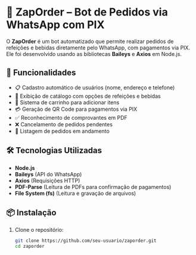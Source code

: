 # 🤖 ZapOrder – Bot de Pedidos via WhatsApp com PIX

O **ZapOrder** é um bot automatizado que permite realizar pedidos de refeições e bebidas diretamente pelo WhatsApp, com pagamentos via PIX. Ele foi desenvolvido usando as bibliotecas **Baileys** e **Axios** em Node.js.

## 🚀 Funcionalidades
- 📋 Cadastro automático de usuários (nome, endereço e telefone)
- 🍔 Exibição de catálogo com opções de refeições e bebidas
- 🛒 Sistema de carrinho para adicionar itens
- 💳 Geração de QR Code para pagamentos via PIX
- ✅ Reconhecimento de comprovantes em PDF
- ❌ Cancelamento de pedidos pendentes
- 📄 Listagem de pedidos em andamento

## 🛠 Tecnologias Utilizadas
- **Node.js**
- **Baileys** (API do WhatsApp)
- **Axios** (Requisições HTTP)
- **PDF-Parse** (Leitura de PDFs para confirmação de pagamentos)
- **File System (fs)** (Leitura e gravação de arquivos)

## 📦 Instalação

1. Clone o repositório:
   ```bash
   git clone https://github.com/seu-usuario/zaporder.git
   cd zaporder
